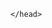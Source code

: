 <script>
var _hmt = _hmt || [];
(function() {
  var hm = document.createElement("script");
  hm.src = "https://hm.baidu.com/hm.js?b90fdbaa24cdd65d97960d2037ea2b8b";
  var s = document.getElementsByTagName("script")[0]; 
  s.parentNode.insertBefore(hm, s);
})();
</script>

<!DOCTYPE html>
<html>
	<head>
	
	</head>
<body>
</html>
